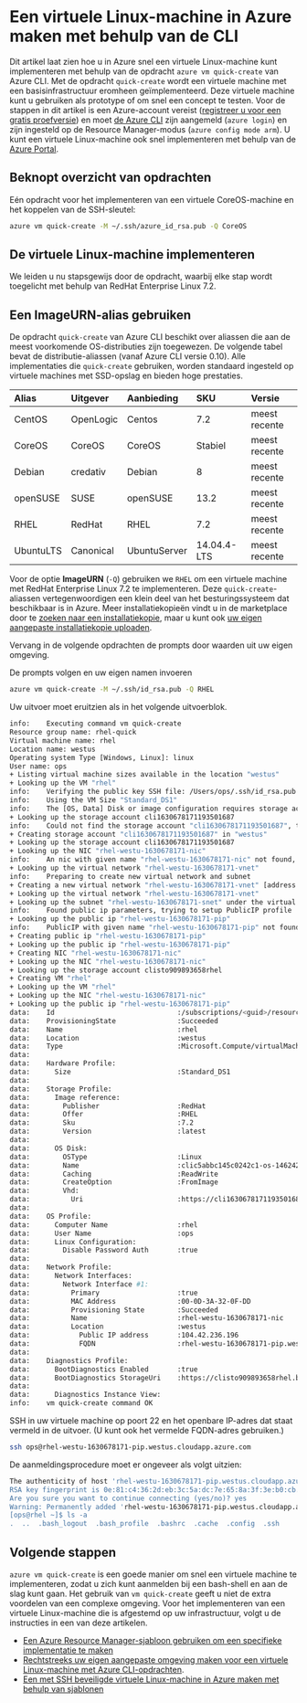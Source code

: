 <properties
   pageTitle="Een virtuele Linux-machine in Azure maken met behulp van de CLI | Microsoft Azure"
   description="Een virtuele Linux-machine in Azure maken met behulp van de CLI."
   services="virtual-machines-linux"
   documentationCenter=""
   authors="vlivech"
   manager="timlt"
   editor=""/>

<tags
   ms.service="virtual-machines-linux"
   ms.devlang="NA"
   ms.topic="hero-article"
   ms.tgt_pltfrm="vm-linux"
   ms.workload="infrastructure"
   ms.date="08/18/2016"
   ms.author="v-livech"/>


# Een virtuele Linux-machine in Azure maken met behulp van de CLI

Dit artikel laat zien hoe u in Azure snel een virtuele Linux-machine kunt implementeren met behulp van de opdracht `azure vm quick-create` van Azure CLI. Met de opdracht `quick-create` wordt een virtuele machine met een basisinfrastructuur eromheen geïmplementeerd. Deze virtuele machine kunt u gebruiken als prototype of om snel een concept te testen.  Voor de stappen in dit artikel is een Azure-account vereist ([registreer u voor een gratis proefversie](https://azure.microsoft.com/pricing/free-trial/)) en moet [de Azure CLI](../xplat-cli-install.md) zijn aangemeld (`azure login`) en zijn ingesteld op de Resource Manager-modus (`azure config mode arm`).  U kunt een virtuele Linux-machine ook snel implementeren met behulp van de [Azure Portal](virtual-machines-linux-quick-create-portal.md).

## Beknopt overzicht van opdrachten

Eén opdracht voor het implementeren van een virtuele CoreOS-machine en het koppelen van de SSH-sleutel:

```bash
azure vm quick-create -M ~/.ssh/azure_id_rsa.pub -Q CoreOS
```

## De virtuele Linux-machine implementeren

We leiden u nu stapsgewijs door de opdracht, waarbij elke stap wordt toegelicht met behulp van RedHat Enterprise Linux 7.2.  

## Een ImageURN-alias gebruiken

De opdracht `quick-create` van Azure CLI beschikt over aliassen die aan de meest voorkomende OS-distributies zijn toegewezen. De volgende tabel bevat de distributie-aliassen (vanaf Azure CLI versie 0.10).  Alle implementaties die `quick-create` gebruiken, worden standaard ingesteld op virtuele machines met SSD-opslag en bieden hoge prestaties.

| Alias     | Uitgever | Aanbieding        | SKU         | Versie |
|:----------|:----------|:-------------|:------------|:--------|
| CentOS    | OpenLogic | Centos       | 7.2         | meest recente  |
| CoreOS    | CoreOS    | CoreOS       | Stabiel      | meest recente  |
| Debian    | credativ  | Debian       | 8           | meest recente  |
| openSUSE  | SUSE      | openSUSE     | 13.2        | meest recente  |
| RHEL      | RedHat    | RHEL         | 7.2         | meest recente  |
| UbuntuLTS | Canonical | UbuntuServer | 14.04.4-LTS | meest recente  |



Voor de optie **ImageURN** (`-Q`) gebruiken we `RHEL` om een virtuele machine met RedHat Enterprise Linux 7.2 te implementeren. Deze `quick-create`-aliassen vertegenwoordigen een klein deel van het besturingssysteem dat beschikbaar is in Azure.  Meer installatiekopieën vindt u in de marketplace door te [zoeken naar een installatiekopie](virtual-machines-linux-cli-ps-findimage.md), maar u kunt ook [uw eigen aangepaste installatiekopie uploaden](virtual-machines-linux-create-upload-generic.md).

Vervang in de volgende opdrachten de prompts door waarden uit uw eigen omgeving.

De prompts volgen en uw eigen namen invoeren

```bash
azure vm quick-create -M ~/.ssh/id_rsa.pub -Q RHEL
```

Uw uitvoer moet eruitzien als in het volgende uitvoerblok.

```bash
info:    Executing command vm quick-create
Resource group name: rhel-quick
Virtual machine name: rhel
Location name: westus
Operating system Type [Windows, Linux]: linux
User name: ops
+ Listing virtual machine sizes available in the location "westus"
+ Looking up the VM "rhel"
info:    Verifying the public key SSH file: /Users/ops/.ssh/id_rsa.pub
info:    Using the VM Size "Standard_DS1"
info:    The [OS, Data] Disk or image configuration requires storage account
+ Looking up the storage account cli1630678171193501687
info:    Could not find the storage account "cli1630678171193501687", trying to create new one
+ Creating storage account "cli1630678171193501687" in "westus"
+ Looking up the storage account cli1630678171193501687
+ Looking up the NIC "rhel-westu-1630678171-nic"
info:    An nic with given name "rhel-westu-1630678171-nic" not found, creating a new one
+ Looking up the virtual network "rhel-westu-1630678171-vnet"
info:    Preparing to create new virtual network and subnet
+ Creating a new virtual network "rhel-westu-1630678171-vnet" [address prefix: "10.0.0.0/16"] with subnet "rhel-westu-1630678171-snet" [address prefix: "10.0.1.0/24"]
+ Looking up the virtual network "rhel-westu-1630678171-vnet"
+ Looking up the subnet "rhel-westu-1630678171-snet" under the virtual network "rhel-westu-1630678171-vnet"
info:    Found public ip parameters, trying to setup PublicIP profile
+ Looking up the public ip "rhel-westu-1630678171-pip"
info:    PublicIP with given name "rhel-westu-1630678171-pip" not found, creating a new one
+ Creating public ip "rhel-westu-1630678171-pip"
+ Looking up the public ip "rhel-westu-1630678171-pip"
+ Creating NIC "rhel-westu-1630678171-nic"
+ Looking up the NIC "rhel-westu-1630678171-nic"
+ Looking up the storage account clisto909893658rhel
+ Creating VM "rhel"
+ Looking up the VM "rhel"
+ Looking up the NIC "rhel-westu-1630678171-nic"
+ Looking up the public ip "rhel-westu-1630678171-pip"
data:    Id                              :/subscriptions/<guid>/resourceGroups/rhel-quick/providers/Microsoft.Compute/virtualMachines/rhel
data:    ProvisioningState               :Succeeded
data:    Name                            :rhel
data:    Location                        :westus
data:    Type                            :Microsoft.Compute/virtualMachines
data:
data:    Hardware Profile:
data:      Size                          :Standard_DS1
data:
data:    Storage Profile:
data:      Image reference:
data:        Publisher                   :RedHat
data:        Offer                       :RHEL
data:        Sku                         :7.2
data:        Version                     :latest
data:
data:      OS Disk:
data:        OSType                      :Linux
data:        Name                        :clic5abbc145c0242c1-os-1462425492101
data:        Caching                     :ReadWrite
data:        CreateOption                :FromImage
data:        Vhd:
data:          Uri                       :https://cli1630678171193501687.blob.core.windows.net/vhds/clic5abbc145c0242c1-os-1462425492101.vhd
data:
data:    OS Profile:
data:      Computer Name                 :rhel
data:      User Name                     :ops
data:      Linux Configuration:
data:        Disable Password Auth       :true
data:
data:    Network Profile:
data:      Network Interfaces:
data:        Network Interface #1:
data:          Primary                   :true
data:          MAC Address               :00-0D-3A-32-0F-DD
data:          Provisioning State        :Succeeded
data:          Name                      :rhel-westu-1630678171-nic
data:          Location                  :westus
data:            Public IP address       :104.42.236.196
data:            FQDN                    :rhel-westu-1630678171-pip.westus.cloudapp.azure.com
data:
data:    Diagnostics Profile:
data:      BootDiagnostics Enabled       :true
data:      BootDiagnostics StorageUri    :https://clisto909893658rhel.blob.core.windows.net/
data:
data:      Diagnostics Instance View:
info:    vm quick-create command OK
```

SSH in uw virtuele machine op poort 22 en het openbare IP-adres dat staat vermeld in de uitvoer. (U kunt ook het vermelde FQDN-adres gebruiken.)

```bash
ssh ops@rhel-westu-1630678171-pip.westus.cloudapp.azure.com
```
De aanmeldingsprocedure moet er ongeveer als volgt uitzien:

```bash
The authenticity of host 'rhel-westu-1630678171-pip.westus.cloudapp.azure.com (104.42.236.196)' can't be established.
RSA key fingerprint is 0e:81:c4:36:2d:eb:3c:5a:dc:7e:65:8a:3f:3e:b0:cb.
Are you sure you want to continue connecting (yes/no)? yes
Warning: Permanently added 'rhel-westu-1630678171-pip.westus.cloudapp.azure.com,104.42.236.196' (RSA) to the list of known hosts.
[ops@rhel ~]$ ls -a
.  ..  .bash_logout  .bash_profile  .bashrc  .cache  .config  .ssh
```

## Volgende stappen

`azure vm quick-create` is een goede manier om snel een virtuele machine te implementeren, zodat u zich kunt aanmelden bij een bash-shell en aan de slag kunt gaan. Het gebruik van `vm quick-create` geeft u niet de extra voordelen van een complexe omgeving.  Voor het implementeren van een virtuele Linux-machine die is afgestemd op uw infrastructuur, volgt u de instructies in een van deze artikelen.

- [Een Azure Resource Manager-sjabloon gebruiken om een specifieke implementatie te maken](virtual-machines-linux-cli-deploy-templates.md)
- [Rechtstreeks uw eigen aangepaste omgeving maken voor een virtuele Linux-machine met Azure CLI-opdrachten](virtual-machines-linux-create-cli-complete.md).
- [Een met SSH beveiligde virtuele Linux-machine in Azure maken met behulp van sjablonen](virtual-machines-linux-create-ssh-secured-vm-from-template.md)



<!--HONumber=sep16_HO1-->



